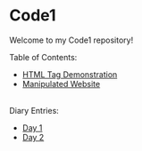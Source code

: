 # Code1 

Welcome to my Code1 repository!

Table of Contents:
* [HTML Tag Demonstration](Tags.html)
* [Manipulated Website](https://github.com/YasminZahrir/Code1/assets/173050635/ce0eb096-ade0-4f7e-a64b-85f4e36affa2)

<br>Diary Entries:

* [Day 1](../Code1/Diary%20Entries/Day1)
* [Day 2](../Code1/Diary%20Entries/Day2)